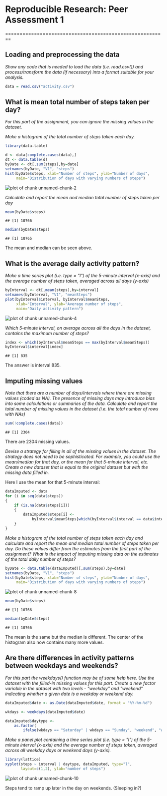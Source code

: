 # Reproducible Research: Peer Assessment 1
========================================================

## Loading and preprocessing the data
 
*Show any code that is needed to load the data (i.e. read.csv())*
*and process/transform the data (if necessary) into a format suitable*
*for your analysis.*


```r
data = read.csv("activity.csv")
```

## What is mean total number of steps taken per day?

*For this part of the assignment, you can ignore the missing values in* 
*the dataset.*

*Make a histogram of the total number of steps taken each day.* 


```r
library(data.table)

d <- data[complete.cases(data),]
dt <- data.table(d)
byDate <- dt[,sum(steps),by=date]
setnames(byDate, "V1", "steps")
hist(byDate$steps, xlab="Number of steps", ylab="Number of days", 
     main="Distribution of days with varying numbers of steps")
```

![plot of chunk unnamed-chunk-2](figure/unnamed-chunk-2.png) 

*Calculate and report the mean and median total number of steps taken per day*


```r
mean(byDate$steps)
```

```
## [1] 10766
```

```r
median(byDate$steps)
```

```
## [1] 10765
```
The mean and median can be seen above.

## What is the average daily activity pattern?

*Make a time series plot*
*(i.e. type = "l") of the 5-minute interval (x-axis)*
*and the average number of steps taken, averaged across all days (y-axis)*


```r
byInterval <- dt[,mean(steps),by=interval]
setnames(byInterval, "V1", "meanSteps")
plot(byInterval$interval, byInterval$meanSteps, 
     xlab="Interval", ylab="Average number of steps",
     main="Daily activity pattern")
```

![plot of chunk unnamed-chunk-4](figure/unnamed-chunk-4.png) 

*Which 5-minute interval, on average across all the days in the dataset,*
*contains the maximum number of steps?*


```r
index <- which(byInterval$meanSteps == max(byInterval$meanSteps))
byInterval$interval[index]
```

```
## [1] 835
```

The answer is interval 835.

## Imputing missing values

*Note that there are a number of days/intervals where there are missing values*
*(coded as NA). The presence of missing* 
*days may introduce bias into some calculations or summaries of the data.*
*Calculate and report the total number of missing values in the dataset* 
*(i.e. the total number of rows with NAs)*


```r
sum(!complete.cases(data))
```

```
## [1] 2304
```

There are 2304 missing values.

*Devise a strategy for filling in all of the missing values in the dataset.* 
*The strategy does not need to be sophisticated. For example, you could use the*
*mean/median for that day, or the mean for that 5-minute interval, etc.*
*Create a new dataset that is equal to the original dataset but with the*
*missing data filled in.*

Here I use the mean for that 5-minute interval:


```r
dataImputed <- data
for (i in seq(data$steps))
{
    if (is.na(data$steps[i]))
    {
        dataImputed$steps[i] <- 
            byInterval$meanSteps[which(byInterval$interval == data$interval[i])]
    }
}
```

*Make a histogram of the total number of steps taken each day and calculate and*
*report the mean and median total number of steps taken per day. Do these*
*values differ from the estimates from the first part of the assignment? What*
*is the impact of imputing missing data on the estimates of the total daily*
*number of steps?*


```r
byDate <- data.table(dataImputed)[,sum(steps),by=date]
setnames(byDate, "V1", "steps")
hist(byDate$steps, xlab="Number of steps", ylab="Number of days", 
     main="Distribution of days with varying numbers of steps")
```

![plot of chunk unnamed-chunk-8](figure/unnamed-chunk-8.png) 

```r
mean(byDate$steps)
```

```
## [1] 10766
```

```r
median(byDate$steps)
```

```
## [1] 10766
```

The mean is the same but the median is different. The center of the
histogram also now contains many more values.

## Are there differences in activity patterns between weekdays and weekends?

*For this part the weekdays() function may be of some help here. Use the*
*dataset with the filled-in missing values for this part.*
*Create a new factor variable in the dataset with two levels - "weekday" and*
*"weekend" indicating whether a given date is a weekday or weekend day.*


```r
dataImputed$date <- as.Date(dataImputed$date, format = "%Y-%m-%d")

wkdays <- weekdays(dataImputed$date)

dataImputed$daytype <- 
    as.factor(
        ifelse(wkdays == "Saturday" | wkdays == "Sunday", "weekend", "weekday"))
```

*Make a panel plot containing a time series plot (i.e. type = "l") of the* 
*5-minute interval (x-axis) and the average number of steps taken, averaged* 
*across all weekday days or weekend days (y-axis).*


```r
library(lattice)
xyplot(steps ~ interval | daytype, dataImputed, type="l", 
       layout=c(1,2), ylab="number of steps")
```

![plot of chunk unnamed-chunk-10](figure/unnamed-chunk-10.png) 

Steps tend to ramp up later in the day on weekends. (Sleeping in?)

